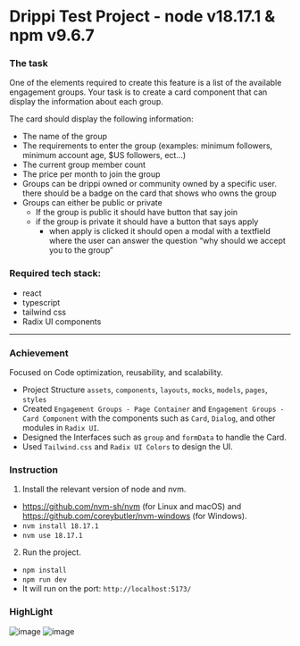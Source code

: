 # Drippi Test Project - node v18.17.1 & npm v9.6.7

### **The task**

One of the elements required to create this feature is a list of the available engagement groups. Your task is to create a card component that can display the information about each group.

The card should display the following information:

- The name of the group
- The requirements to enter the group  (examples: minimum followers, minimum account age, $US followers, ect…)
- The current group member count
- The price per month to join the group
- Groups can be drippi owned or community owned by a specific user. there should be a badge on the card that shows who owns the group
- Groups can either be public or private
    - If the group is public it should have button that say join
    - if the group is private it should have a button that says apply
        - when apply is clicked it should open a modal with a textfield where the user can answer the question “why should we accept you to the group”

### **Required tech stack:**
- react
- typescript
- tailwind css
- Radix UI components

-------------------------------------------------------------

### Achievement 
Focused on Code optimization, reusability, and scalability.
- Project Structure
    `assets`, `components`, `layouts`, `mocks`, `models`, `pages`, `styles`
- Created `Engagement Groups - Page Container` and `Engagement Groups - Card Component` with the components such as  `Card`, `Dialog`, and other modules in `Radix UI`.
- Designed the Interfaces such as `group` and `formData` to handle the Card.
- Used `Tailwind.css` and `Radix UI Colors` to design the UI.


### Instruction
1. Install the relevant version of node and nvm.
- https://github.com/nvm-sh/nvm (for Linux and macOS) and https://github.com/coreybutler/nvm-windows (for Windows).
- `nvm install 18.17.1`
- `nvm use 18.17.1`

2. Run the project.
- `npm install`
- `npm run dev`
- It will run on the port: `http://localhost:5173/`

### HighLight
![image](https://github.com/star1015/drippi-engagement-group-card/assets/45536419/529b9ac5-6d4a-4e86-9a8b-446be4cc0fbe)
![image](https://github.com/star1015/drippi-engagement-group-card/assets/45536419/c09e4b7f-5f10-4b64-9327-ef1d8aa66c29)

